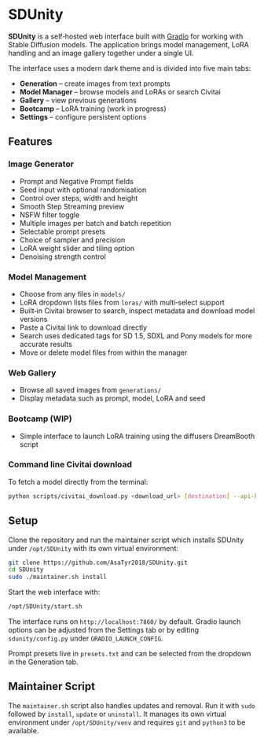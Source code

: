 # SDUnity

**SDUnity** is a self‑hosted web interface built with [Gradio](https://www.gradio.app/) for working with Stable Diffusion models. The application brings model management, LoRA handling and an image gallery together under a single UI.

The interface uses a modern dark theme and is divided into five main tabs:

- **Generation** – create images from text prompts
- **Model Manager** – browse models and LoRAs or search Civitai
- **Gallery** – view previous generations
- **Bootcamp** – LoRA training (work in progress)
- **Settings** – configure persistent options

## Features

### Image Generator
- Prompt and Negative Prompt fields
- Seed input with optional randomisation
- Control over steps, width and height
- Smooth Step Streaming preview
- NSFW filter toggle
- Multiple images per batch and batch repetition
- Selectable prompt presets
- Choice of sampler and precision
- LoRA weight slider and tiling option
- Denoising strength control

### Model Management
- Choose from any files in `models/`
- LoRA dropdown lists files from `loras/` with multi‑select support
- Built‑in Civitai browser to search, inspect metadata and download model versions
- Paste a Civitai link to download directly
- Search uses dedicated tags for SD 1.5, SDXL and Pony models for more accurate results
- Move or delete model files from within the manager

### Web Gallery
- Browse all saved images from `generations/`
- Display metadata such as prompt, model, LoRA and seed

### Bootcamp (WIP)
- Simple interface to launch LoRA training using the diffusers DreamBooth script


### Command line Civitai download

To fetch a model directly from the terminal:

```bash
python scripts/civitai_download.py <download_url> [destination] --api-key YOUR_KEY
```

## Setup

Clone the repository and run the maintainer script which installs SDUnity under
`/opt/SDUnity` with its own virtual environment:

```bash
git clone https://github.com/AsaTyr2018/SDUnity.git
cd SDUnity
sudo ./maintainer.sh install
```

Start the web interface with:

```bash
/opt/SDUnity/start.sh
```

The interface runs on `http://localhost:7860/` by default. Gradio launch options can be adjusted from the Settings tab or by editing `sdunity/config.py` under `GRADIO_LAUNCH_CONFIG`.

Prompt presets live in `presets.txt` and can be selected from the dropdown in the Generation tab.

## Maintainer Script

The `maintainer.sh` script also handles updates and removal. Run it with
`sudo` followed by `install`, `update` or `uninstall`. It manages its own
virtual environment under `/opt/SDUnity/venv` and requires `git` and
`python3` to be available.

